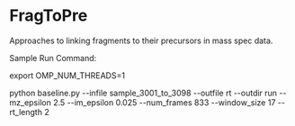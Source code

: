 # FragToPre
Approaches to linking fragments to their precursors in mass spec data.

Sample Run Command: 

export OMP_NUM_THREADS=1

python baseline.py --infile sample_3001_to_3098 --outfile rt --outdir run --mz_epsilon 2.5 --im_epsilon 0.025 --num_frames 833 --window_size 17 --rt_length 2
